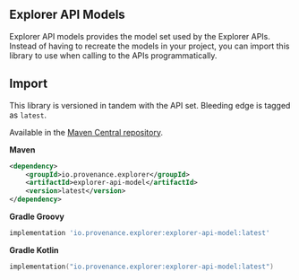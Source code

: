Explorer API Models
----------

Explorer API models provides the model set used by the Explorer APIs. Instead of having to recreate the models in your 
project, you can import this library to use when calling to the APIs programmatically.

Import
-----

This library is versioned in tandem with the API set. Bleeding edge is tagged as `latest`.

Available in the [Maven Central repository](https://search.maven.org/artifact/io.provenance.explorer/explorer-api-model).

**Maven**
```xml
<dependency>
    <groupId>io.provenance.explorer</groupId>
    <artifactId>explorer-api-model</artifactId>
    <version>latest</version>
</dependency>
```

**Gradle Groovy**
```groovy
implementation 'io.provenance.explorer:explorer-api-model:latest'
```

**Gradle Kotlin**
```kotlin
implementation("io.provenance.explorer:explorer-api-model:latest")
```

